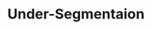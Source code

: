 ---
title: "Under-Segmentaion"

categories: ['']

tags: ['Under', 'Segmentaion']

arwords: 'تقطيع الأسطر كلها دون دمج مكونات عدة أسطر سويا'

arexps: []

enwords: ['Under-Segmentaion']

enexps: []

arlexicons: 'ق'

enlexicons: 'U'

authors: ['Ruqayya Roshdy']

translators: ['']

citations: 'تطبيقات الذكاء الاصطناعي في خدمة اللغة العربية'

sources: 'مركز الملك عبدالله بن عبدالعزيز الدولي لخدمة اللغة العربية'

word: "true"

slug: ""
---